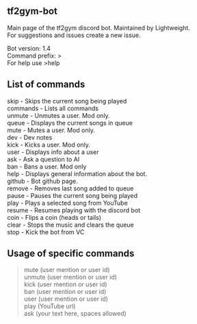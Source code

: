 ## tf2gym-bot
 Main page of the tf2gym discord bot. Maintained by Lightweight. <br>
 For suggestions and issues create a new issue.<br>
 
 Bot version: 1.4 <br>
 Command prefix: > <br>
 For help use >help <br>
 
## List of commands
 
skip - Skips the current song being played <br>
commands - Lists all commands<br>
unmute - Unmutes a user. Mod only.<br>
queue - Displays the current songs in queue<br>
mute - Mutes a user. Mod only.<br>
dev - Dev notes<br>
kick - Kicks a user. Mod only.<br>
user - Displays info about a user<br>
ask - Ask a question to AI<br>
ban - Bans a user. Mod only<br>
help - Displays general information about the bot.<br>
github - Bot github page.<br>
remove - Removes last song added to queue<br>
pause - Pauses the current song being played<br>
play - Plays a selected song from YouTube<br>
resume - Resumes playing with the discord bot<br>
coin - Flips a coin (heads or tails) <br>
clear - Stops the music and clears the queue <br>
stop - Kick the bot from VC<br>

## Usage of specific commands

>mute (user mention or user id)<br>
>unmute (user mention or user id)<br>
>kick (user mention or user id)<br>
>ban (user mention or user id)<br>
>user (user mention or user id)<br>
>play (YouTube url)<br>
>ask (your text here, spaces allowed)<br>
